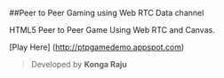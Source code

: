 ##Peer to Peer Gaming using Web RTC Data channel




HTML5 Peer to Peer Game Using Web RTC and Canvas. 


[Play Here] (http://ptpgamedemo.appspot.com)


>Developed by **Konga Raju**
